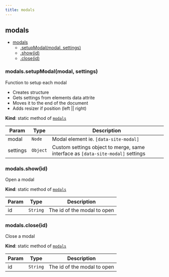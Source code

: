 ```yaml
---
title: modals
---
```


<a name="module_modals"></a>

## modals

* [modals](#module_modals)
    * [.setupModal(modal, settings)](#module_modals.setupModal)
    * [.show(id)](#module_modals.show)
    * [.close(id)](#module_modals.close)

<a name="module_modals.setupModal"></a>

### modals.setupModal(modal, settings)
Function to setup each modal
- Creates structure
- Gets settings from elements data attrite
- Moves it to the end of the document
- Adds resizer if position (left || right)

**Kind**: static method of [<code>modals</code>](#module_modals)  

| Param | Type | Description |
| --- | --- | --- |
| modal | <code>Node</code> | Modal element ie. `[data-site-modal]` |
| settings | <code>Object</code> | Custom settings object to merge, same interface as `[data-site-modal]` settings |

<a name="module_modals.show"></a>

### modals.show(id)
Open a modal

**Kind**: static method of [<code>modals</code>](#module_modals)  

| Param | Type | Description |
| --- | --- | --- |
| id | <code>String</code> | The id of the modal to open |

<a name="module_modals.close"></a>

### modals.close(id)
Close a modal

**Kind**: static method of [<code>modals</code>](#module_modals)  

| Param | Type | Description |
| --- | --- | --- |
| id | <code>String</code> | The id of the modal to open |


  